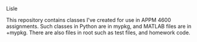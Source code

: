Lisle

This repository contains classes I've created for use in APPM 4600 assignments. Such classes in Python are in mypkg, and MATLAB files are in +mypkg. There are also files in root such as test files, and homework code.

